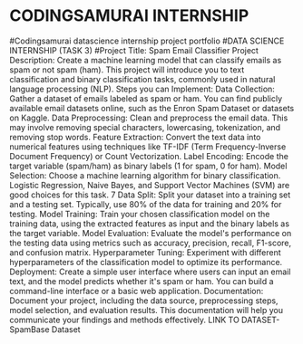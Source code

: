 # CODINGSAMURAI INTERNSHIP
#Codingsamurai datascience internship project portfolio
#DATA SCIENCE INTERNSHIP (TASK 3)
#Project Title: Spam Email Classifier
Project Description: Create a machine learning model that can classify emails as spam or not spam (ham). This project will introduce you to text classification and binary classification tasks, commonly used in natural language processing (NLP).
Steps you can Implement:
Data Collection: Gather a dataset of emails labeled as spam or ham. You can find publicly available email datasets online, such as the Enron Spam Dataset or datasets on Kaggle.
Data Preprocessing: Clean and preprocess the email data. This may involve removing special characters, lowercasing, tokenization, and removing stop words.
Feature Extraction: Convert the text data into numerical features using techniques like TF-IDF (Term Frequency-Inverse Document Frequency) or Count Vectorization.
Label Encoding: Encode the target variable (spam/ham) as binary labels (1 for spam, 0 for ham).
Model Selection: Choose a machine learning algorithm for binary classification. Logistic Regression, Naive Bayes, and Support Vector Machines (SVM) are good choices for this task.
7
Data Split: Split your dataset into a training set and a testing set. Typically, use 80% of the data for training and 20% for testing.
Model Training: Train your chosen classification model on the training data, using the extracted features as input and the binary labels as the target variable.
Model Evaluation: Evaluate the model's performance on the testing data using metrics such as accuracy, precision, recall, F1-score, and confusion matrix.
Hyperparameter Tuning: Experiment with different hyperparameters of the classification model to optimize its performance.
Deployment: Create a simple user interface where users can input an email text, and the model predicts whether it's spam or ham. You can build a command-line interface or a basic web application.
Documentation: Document your project, including the data source, preprocessing steps, model selection, and evaluation results. This documentation will help you communicate your findings and methods effectively.
LINK TO DATASET-SpamBase Dataset
